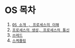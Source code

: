 
# OS 목차

1. [`OS 소개 , 프로세스의 이해`](README.md)
2. [`프로세스의 생성, 프로세스의 통신`](README2.md)
3. [`쓰레드`](Thread.md)
4. [`스케쥴링`](Scheduling.md)
